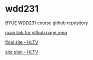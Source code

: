 # wdd231
BYUE WDD231 course github repository

[main link for github page repo](https://ferreiracamilo.github.io/BYU_wdd231/)

[final site - HLTV](https://ferreiracamilo.github.io/BYU_wdd231/hltv/)

[site plan - HLTV](https://ferreiracamilo.github.io/BYU_wdd231/hltv/site-plan)
